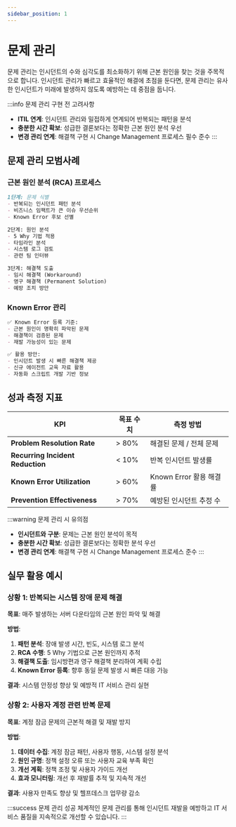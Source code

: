 ```yaml
---
sidebar_position: 1
---
```


# 문제 관리

문제 관리는 인시던트의 수와 심각도를 최소화하기 위해 근본 원인을 찾는 것을 주목적으로 합니다. 인시던트 관리가 빠르고 효율적인 해결에 초점을 둔다면, 문제 관리는 유사한 인시던트가 미래에 발생하지 않도록 예방하는 데 중점을 둡니다.

:::info 문제 관리 구현 전 고려사항
- **ITIL 연계**: 인시던트 관리와 밀접하게 연계되어 반복되는 패턴을 분석
- **충분한 시간 확보**: 성급한 결론보다는 정확한 근본 원인 분석 우선
- **변경 관리 연계**: 해결책 구현 시 Change Management 프로세스 필수 준수
:::

## 문제 관리 모범사례

### 근본 원인 분석 (RCA) 프로세스

```markdown
1단계: 문제 식별
- 반복되는 인시던트 패턴 분석
- 비즈니스 임팩트가 큰 이슈 우선순위
- Known Error 후보 선별

2단계: 원인 분석
- 5 Why 기법 적용
- 타임라인 분석
- 시스템 로그 검토
- 관련 팀 인터뷰

3단계: 해결책 도출
- 임시 해결책 (Workaround)
- 영구 해결책 (Permanent Solution)
- 예방 조치 방안
```

### Known Error 관리

```markdown
✅ Known Error 등록 기준:
- 근본 원인이 명확히 파악된 문제
- 해결책이 검증된 문제
- 재발 가능성이 있는 문제

✅ 활용 방안:
- 인시던트 발생 시 빠른 해결책 제공
- 신규 에이전트 교육 자료 활용
- 자동화 스크립트 개발 기반 정보
```

## 성과 측정 지표

| KPI | 목표 수치 | 측정 방법 |
|-----|-----------|-----------|
| **Problem Resolution Rate** | > 80% | 해결된 문제 / 전체 문제 |
| **Recurring Incident Reduction** | < 10% | 반복 인시던트 발생률 |
| **Known Error Utilization** | > 60% | Known Error 활용 해결률 |
| **Prevention Effectiveness** | > 70% | 예방된 인시던트 추정 수 |

:::warning 문제 관리 시 유의점
- **인시던트와 구분**: 문제는 근본 원인 분석이 목적
- **충분한 시간 확보**: 성급한 결론보다는 정확한 분석 우선
- **변경 관리 연계**: 해결책 구현 시 Change Management 프로세스 준수
:::

## 실무 활용 예시

### 상황 1: 반복되는 시스템 장애 문제 해결

**목표**: 매주 발생하는 서버 다운타임의 근본 원인 파악 및 해결

**방법**:
1. **패턴 분석**: 장애 발생 시간, 빈도, 시스템 로그 분석
2. **RCA 수행**: 5 Why 기법으로 근본 원인까지 추적
3. **해결책 도출**: 임시방편과 영구 해결책 분리하여 계획 수립
4. **Known Error 등록**: 향후 동일 문제 발생 시 빠른 대응 가능

**결과**: 시스템 안정성 향상 및 예방적 IT 서비스 관리 실현

### 상황 2: 사용자 계정 관련 반복 문제

**목표**: 계정 잠금 문제의 근본적 해결 및 재발 방지

**방법**:
1. **데이터 수집**: 계정 잠금 패턴, 사용자 행동, 시스템 설정 분석
2. **원인 규명**: 정책 설정 오류 또는 사용자 교육 부족 확인
3. **개선 계획**: 정책 조정 및 사용자 가이드 개선
4. **효과 모니터링**: 개선 후 재발률 추적 및 지속적 개선

**결과**: 사용자 만족도 향상 및 헬프데스크 업무량 감소

:::success 문제 관리 성공
체계적인 문제 관리를 통해 인시던트 재발을 예방하고 IT 서비스 품질을 지속적으로 개선할 수 있습니다.
:::